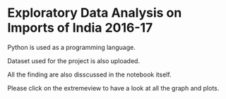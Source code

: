 # Exploratory Data Analysis on Imports of India 2016-17

Python is used as a programming language.

Dataset used for the project is also uploaded.

All the finding are also disscussed in the notebook itself.

Please click on the extremeview to have a look at all the graph and plots.
